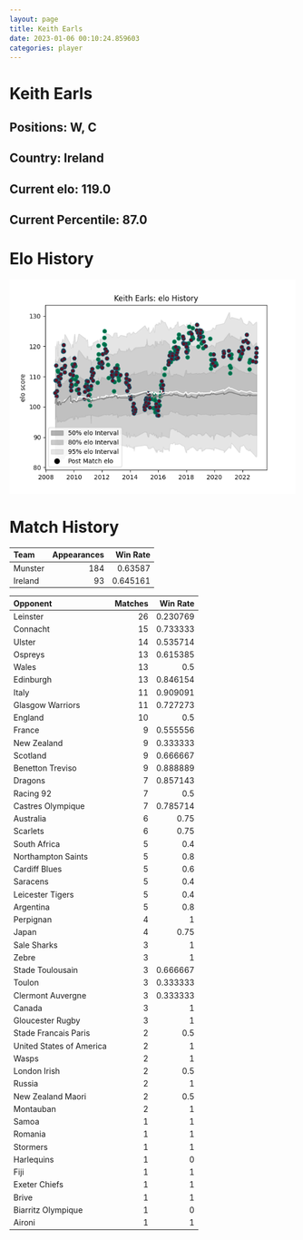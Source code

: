 ```yaml
---  
layout: page  
title: Keith Earls  
date: 2023-01-06 00:10:24.859603  
categories: player  
---
```

# Keith Earls

## Positions: W, C

## Country: Ireland

## Current elo: 119.0

## Current Percentile: 87.0

# Elo History


![elo history](history_KeithEarls.png)
# Match History


| Team    |   Appearances |   Win Rate |
|:--------|--------------:|-----------:|
| Munster |           184 |   0.63587  |
| Ireland |            93 |   0.645161 |

| Opponent                 |   Matches |   Win Rate |
|:-------------------------|----------:|-----------:|
| Leinster                 |        26 |   0.230769 |
| Connacht                 |        15 |   0.733333 |
| Ulster                   |        14 |   0.535714 |
| Ospreys                  |        13 |   0.615385 |
| Wales                    |        13 |   0.5      |
| Edinburgh                |        13 |   0.846154 |
| Italy                    |        11 |   0.909091 |
| Glasgow Warriors         |        11 |   0.727273 |
| England                  |        10 |   0.5      |
| France                   |         9 |   0.555556 |
| New Zealand              |         9 |   0.333333 |
| Scotland                 |         9 |   0.666667 |
| Benetton Treviso         |         9 |   0.888889 |
| Dragons                  |         7 |   0.857143 |
| Racing 92                |         7 |   0.5      |
| Castres Olympique        |         7 |   0.785714 |
| Australia                |         6 |   0.75     |
| Scarlets                 |         6 |   0.75     |
| South Africa             |         5 |   0.4      |
| Northampton Saints       |         5 |   0.8      |
| Cardiff Blues            |         5 |   0.6      |
| Saracens                 |         5 |   0.4      |
| Leicester Tigers         |         5 |   0.4      |
| Argentina                |         5 |   0.8      |
| Perpignan                |         4 |   1        |
| Japan                    |         4 |   0.75     |
| Sale Sharks              |         3 |   1        |
| Zebre                    |         3 |   1        |
| Stade Toulousain         |         3 |   0.666667 |
| Toulon                   |         3 |   0.333333 |
| Clermont Auvergne        |         3 |   0.333333 |
| Canada                   |         3 |   1        |
| Gloucester Rugby         |         3 |   1        |
| Stade Francais Paris     |         2 |   0.5      |
| United States of America |         2 |   1        |
| Wasps                    |         2 |   1        |
| London Irish             |         2 |   0.5      |
| Russia                   |         2 |   1        |
| New Zealand Maori        |         2 |   0.5      |
| Montauban                |         2 |   1        |
| Samoa                    |         1 |   1        |
| Romania                  |         1 |   1        |
| Stormers                 |         1 |   1        |
| Harlequins               |         1 |   0        |
| Fiji                     |         1 |   1        |
| Exeter Chiefs            |         1 |   1        |
| Brive                    |         1 |   1        |
| Biarritz Olympique       |         1 |   0        |
| Aironi                   |         1 |   1        |